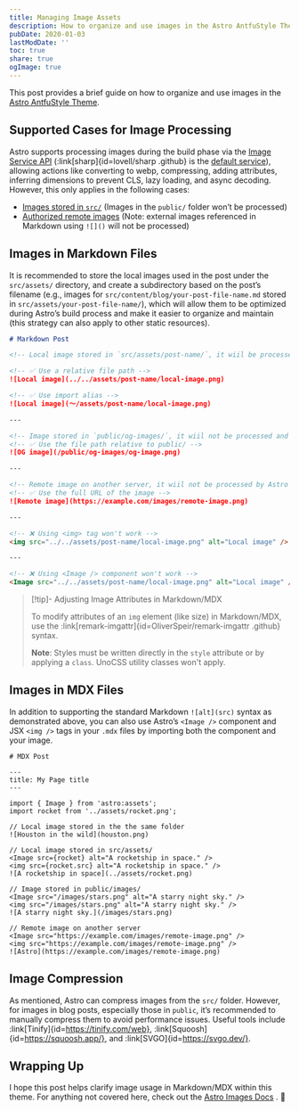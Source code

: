 ```yaml
---
title: Managing Image Assets
description: How to organize and use images in the Astro AntfuStyle Theme
pubDate: 2020-01-03
lastModDate: ''
toc: true
share: true
ogImage: true
---
```



This post provides a brief guide on how to organize and use images in the [Astro AntfuStyle Theme](https://github.com/lin-stephanie/astro-antfustyle-theme).

## Supported Cases for Image Processing

Astro supports processing images during the build phase via the [Image Service API](https://docs.astro.build/en/reference/image-service-reference/) (:link[sharp]{id=lovell/sharp .github} is the [default service](https://docs.astro.build/en/guides/images/#default-image-service)), allowing actions like converting to webp, compressing, adding attributes, inferring dimensions to prevent CLS, lazy loading, and async decoding. However, this only applies in the following cases:

- [Images stored in `src/`](https://docs.astro.build/en/guides/images/#where-to-store-images) (Images in the `public/` folder won’t be processed)
- [Authorized remote images](https://docs.astro.build/en/guides/images/#authorizing-remote-images) (Note: external images referenced in Markdown using `![]()` will not be processed)

## Images in Markdown Files

It is recommended to store the local images used in the post under the `src/assets/` directory, and create a subdirectory based on the post’s filename (e.g., images for `src/content/blog/your-post-file-name.md` stored in `src/assets/your-post-file-name/`), which will allow them to be optimized during Astro’s build process and make it easier to organize and maintain (this strategy can also apply to other static resources).


```md title='src/content/blog/post-name.md' wrap
# Markdown Post

<!-- Local image stored in `src/assets/post-name/`, it wiil be processed and optimized by Astro, resulting in hashed filenames and output to the `_astro/` directory within `dist` -->

<!-- ✅ Use a relative file path -->
![Local image](../../assets/post-name/local-image.png)

<!-- ✅ Use import alias -->
![Local image](～/assets/post-name/local-image.png)

---

<!-- Image stored in `public/og-images/`, it wiil not be processed and optimized by Astro -->
<!-- ✅ Use the file path relative to public/ -->
![OG image](/public/og-images/og-image.png)

---

<!-- Remote image on another server, it wiil not be processed by Astro -->
<!-- ✅ Use the full URL of the image -->
![Remote image](https://example.com/images/remote-image.png)

---

<!-- ❌ Using <img> tag won't work -->
<img src="../../assets/post-name/local-image.png" alt="Local image" />

---

<!-- ❌ Using <Image /> component won't work -->
<Image src="../../assets/post-name/local-image.png" alt="Local image" />

```

> [!tip]- Adjusting Image Attributes in Markdown/MDX
>
> To modify attributes of an `img` element (like size) in Markdown/MDX, use the :link[remark-imgattr]{id=OliverSpeir/remark-imgattr .github} syntax.
> 
> **Note**: Styles must be written directly in the `style` attribute or by applying a `class`. UnoCSS utility classes won't apply.


## Images in MDX Files

In addition to supporting the standard Markdown `![alt](src)` syntax as demonstrated above, you can also use Astro’s `<Image />` component and JSX `<img />` tags in your `.mdx` files by importing both the component and your image.

```mdx title='src/content/blog/post-name.mdx'
# MDX Post

---
title: My Page title
---

import { Image } from 'astro:assets';
import rocket from '../assets/rocket.png';

// Local image stored in the the same folder
![Houston in the wild](houston.png)

// Local image stored in src/assets/
<Image src={rocket} alt="A rocketship in space." />
<img src={rocket.src} alt="A rocketship in space." />
![A rocketship in space](../assets/rocket.png)

// Image stored in public/images/
<Image src="/images/stars.png" alt="A starry night sky." />
<img src="/images/stars.png" alt="A starry night sky." />
![A starry night sky.](/images/stars.png)

// Remote image on another server
<Image src="https://example.com/images/remote-image.png" />
<img src="https://example.com/images/remote-image.png" />
![Astro](https://example.com/images/remote-image.png)
```

## Image Compression

As mentioned, Astro can compress images from the `src/` folder. However, for images in blog posts, especially those in `public`, it’s recommended to manually compress them to avoid performance issues. Useful tools include :link[Tinify]{id=https://tinify.com/web}, :link[Squoosh]{id=https://squoosh.app/}, and :link[SVGO]{id=https://svgo.dev/}.

## Wrapping Up

I hope this post helps clarify image usage in Markdown/MDX within this theme. For anything not covered here, check out the [Astro Images Docs](https://docs.astro.build/en/guides/images/) . 📖
